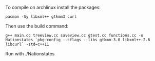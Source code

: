 To compile on archlinux install the packages:

	pacman -Sy libxml++ gtkmm3 curl

Then use the build command:

	g++ main.cc treeview.cc saveview.cc gtest.cc functions.cc -o Nationstates `pkg-config --cflags --libs gtkmm-3.0 libxml++-2.6 libcurl` -std=c++11

Run with ./Nationstates


